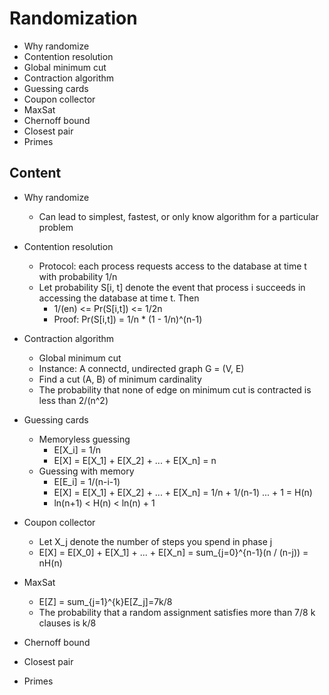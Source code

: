 # Randomization
* Why randomize
* Contention resolution
* Global minimum cut
* Contraction algorithm
* Guessing cards
* Coupon collector 
* MaxSat
* Chernoff bound
* Closest pair
* Primes

## Content
* Why randomize
	* Can lead to simplest, fastest, or only know algorithm for a particular problem
 
* Contention resolution
	* Protocol: each process requests access to the database at time t with probability 1/n
	* Let probability S[i, t] denote the event that process i succeeds in accessing the database at time t. Then
		* 1/(en) <= Pr(S[i,t]) <= 1/2n
		* Proof: Pr(S[i,t]) = 1/n * (1 - 1/n)^(n-1)

* Contraction algorithm
	* Global minimum cut
	* Instance: A connectd, undirected graph G = (V, E)
	* Find a cut (A, B) of minimum cardinality 
	* The probability that none of edge on minimum cut is contracted is less than 2/(n^2)

* Guessing cards
	* Memoryless guessing
		* E[X\_i] = 1/n
		* E[X] = E[X\_1] + E[X\_2] + ... + E[X\_n] = n
	* Guessing with memory
		* E[E\_i] = 1/(n-i-1)
		* E[X] = E[X\_1] + E[X\_2] + ... + E[X\_n] = 1/n + 1/(n-1) ... + 1 = H(n) 
		* ln(n+1) < H(n) < ln(n) + 1
		
* Coupon collector 
	* Let X\_j denote the number of steps you spend in phase j
	* E[X] = E[X\_0] + E[X\_1] + ... + E[X\_n] = sum_{j=0}^{n-1}(n / (n-j)) = nH(n)
	 
* MaxSat
	* E[Z] = sum_{j=1}^{k}E\[Z\_j\]=7k/8
	* The probability that a random assignment satisfies more than 7/8 k clauses is k/8
	 
* Chernoff bound
* Closest pair
* Primes